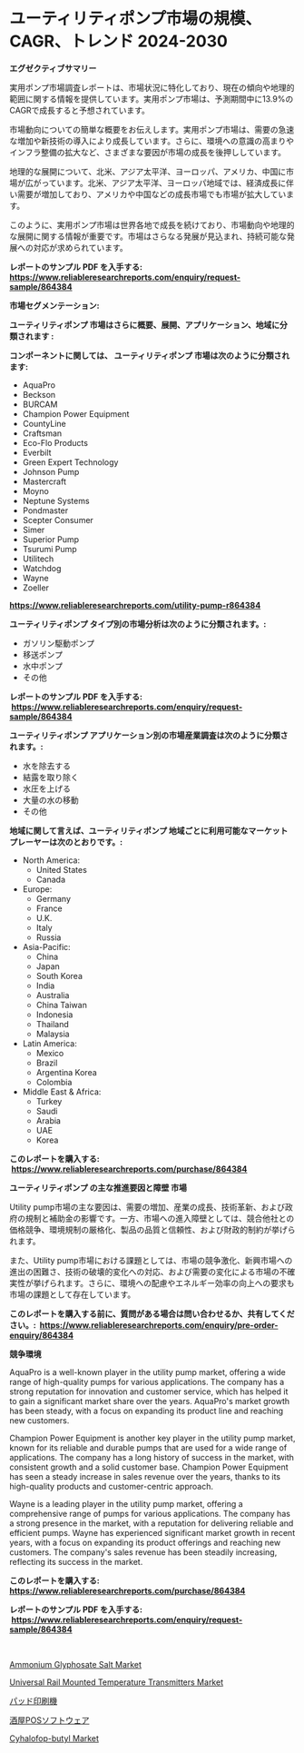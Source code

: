 <p><h1>ユーティリティポンプ市場の規模、CAGR、トレンド 2024-2030</h1></p><p><strong>エグゼクティブサマリー</strong></p>
<p><p>実用ポンプ市場調査レポートは、市場状況に特化しており、現在の傾向や地理的範囲に関する情報を提供しています。実用ポンプ市場は、予測期間中に13.9%のCAGRで成長すると予想されています。</p><p>市場動向についての簡単な概要をお伝えします。実用ポンプ市場は、需要の急速な増加や新技術の導入により成長しています。さらに、環境への意識の高まりやインフラ整備の拡大など、さまざまな要因が市場の成長を後押ししています。</p><p>地理的な展開について、北米、アジア太平洋、ヨーロッパ、アメリカ、中国に市場が広がっています。北米、アジア太平洋、ヨーロッパ地域では、経済成長に伴い需要が増加しており、アメリカや中国などの成長市場でも市場が拡大しています。</p><p>このように、実用ポンプ市場は世界各地で成長を続けており、市場動向や地理的な展開に関する情報が重要です。市場はさらなる発展が見込まれ、持続可能な発展への対応が求められています。</p></p>
<p><strong>レポートのサンプル PDF を入手する: <a href="https://www.reliableresearchreports.com/enquiry/request-sample/864384">https://www.reliableresearchreports.com/enquiry/request-sample/864384</a></strong></p>
<p><strong>市場セグメンテーション:</strong></p>
<p><strong> ユーティリティポンプ 市場はさらに概要、展開、アプリケーション、地域に分類されます :</strong></p>
<p><strong>コンポーネントに関しては、 ユーティリティポンプ 市場は次のように分類されます: &nbsp;</strong></p>
<p><ul><li>AquaPro</li><li>Beckson</li><li>BURCAM</li><li>Champion Power Equipment</li><li>CountyLine</li><li>Craftsman</li><li>Eco-Flo Products</li><li>Everbilt</li><li>Green Expert Technology</li><li>Johnson Pump</li><li>Mastercraft</li><li>Moyno</li><li>Neptune Systems</li><li>Pondmaster</li><li>Scepter Consumer</li><li>Simer</li><li>Superior Pump</li><li>Tsurumi Pump</li><li>Utilitech</li><li>Watchdog</li><li>Wayne</li><li>Zoeller</li></ul></p>
<p><strong><a href="https://www.reliableresearchreports.com/utility-pump-r864384">https://www.reliableresearchreports.com/utility-pump-r864384</a></strong></p>
<p><strong> ユーティリティポンプ タイプ別の市場分析は次のように分類されます。:</strong></p>
<p><ul><li>ガソリン駆動ポンプ</li><li>移送ポンプ</li><li>水中ポンプ</li><li>その他</li></ul></p>
<p><strong>レポートのサンプル PDF を入手する: &nbsp;<a href="https://www.reliableresearchreports.com/enquiry/request-sample/864384">https://www.reliableresearchreports.com/enquiry/request-sample/864384</a></strong></p>
<p><strong> ユーティリティポンプ アプリケーション別の市場産業調査は次のように分類されます。:</strong></p>
<p><ul><li>水を除去する</li><li>結露を取り除く</li><li>水圧を上げる</li><li>大量の水の移動</li><li>その他</li></ul></p>
<p><strong>地域に関して言えば、ユーティリティポンプ 地域ごとに利用可能なマーケットプレーヤーは次のとおりです。:</strong></p>
<p><ul>
    <li>
        North America:
        <ul>
            <li>United States</li>
            <li>Canada</li>
        </ul>
    </li>
    <li>
        Europe:
        <ul>
            <li>Germany</li>
            <li>France</li>
            <li>U.K.</li>
            <li>Italy</li>
            <li>Russia</li>
        </ul>
    </li>
    <li>
        Asia-Pacific:
        <ul>
            <li>China</li>
            <li>Japan</li>
            <li>South Korea</li>
            <li>India</li>
            <li>Australia</li>
            <li>China Taiwan</li>
            <li>Indonesia</li>
            <li>Thailand</li>
            <li>Malaysia</li>
        </ul>
    </li>
    <li>
        Latin America:
        <ul>
            <li>Mexico</li>
            <li>Brazil</li>
            <li>Argentina Korea</li>
            <li>Colombia</li>
        </ul>
    </li>
    <li>
        Middle East & Africa:
        <ul>
            <li>Turkey</li>
            <li>Saudi</li>
            <li>Arabia</li>
            <li>UAE</li>
            <li>Korea</li>
        </ul>
    </li>
    </ul></p>
<p><strong>このレポートを購入する: &nbsp;<a href="https://www.reliableresearchreports.com/purchase/864384">https://www.reliableresearchreports.com/purchase/864384</a></strong></p>
<p><strong>ユーティリティポンプ の主な推進要因と障壁 市場</strong></p>
<p><p>Utility pump市場の主な要因は、需要の増加、産業の成長、技術革新、および政府の規制と補助金の影響です。一方、市場への進入障壁としては、競合他社との価格競争、環境規制の厳格化、製品の品質と信頼性、および財政的制約が挙げられます。</p><p>また、Utility pump市場における課題としては、市場の競争激化、新興市場への進出の困難さ、技術の破壊的変化への対応、および需要の変化による市場の不確実性が挙げられます。さらに、環境への配慮やエネルギー効率の向上への要求も市場の課題として存在しています。</p></p>
<p><strong>このレポートを購入する前に、質問がある場合は問い合わせるか、共有してください。:&nbsp; <a href="https://www.reliableresearchreports.com/enquiry/pre-order-enquiry/864384">https://www.reliableresearchreports.com/enquiry/pre-order-enquiry/864384</a></strong></p>
<p><strong>競争環境</strong></p>
<p><p>AquaPro is a well-known player in the utility pump market, offering a wide range of high-quality pumps for various applications. The company has a strong reputation for innovation and customer service, which has helped it to gain a significant market share over the years. AquaPro's market growth has been steady, with a focus on expanding its product line and reaching new customers.</p><p>Champion Power Equipment is another key player in the utility pump market, known for its reliable and durable pumps that are used for a wide range of applications. The company has a long history of success in the market, with consistent growth and a solid customer base. Champion Power Equipment has seen a steady increase in sales revenue over the years, thanks to its high-quality products and customer-centric approach.</p><p>Wayne is a leading player in the utility pump market, offering a comprehensive range of pumps for various applications. The company has a strong presence in the market, with a reputation for delivering reliable and efficient pumps. Wayne has experienced significant market growth in recent years, with a focus on expanding its product offerings and reaching new customers. The company's sales revenue has been steadily increasing, reflecting its success in the market.</p></p>
<p><strong>このレポートを購入する: &nbsp; <a href="https://www.reliableresearchreports.com/purchase/864384">https://www.reliableresearchreports.com/purchase/864384</a></strong></p>
<p><strong>レポートのサンプル PDF を入手する: &nbsp;<a href="https://www.reliableresearchreports.com/enquiry/request-sample/864384">https://www.reliableresearchreports.com/enquiry/request-sample/864384</a></strong><strong></strong></p>
<p>&nbsp;</p>
<p><p><a href="https://issuu.com/reportprime-2/docs/ammonium-glyphosate-salt-market-size-2030.pptx">Ammonium Glyphosate Salt Market</a></p><p><a href="https://github.com/markusgodoy/Market-Research-Report-List-3/blob/main/universal-rail-mounted-temperature-transmitters-market.md">Universal Rail Mounted Temperature Transmitters Market</a></p><p><a href="https://github.com/DemarcusKuhlman/Market-Research-Report-List-1/blob/main/603155945148.md">パッド印刷機</a></p><p><a href="https://github.com/sghwr779811674/Market-Research-Report-List-1/blob/main/467903645149.md">酒屋POSソフトウェア</a></p><p><a href="https://issuu.com/reportprime-2/docs/cyhalofop-butyl-market-size-2030.pptx">Cyhalofop-butyl Market</a></p></p>